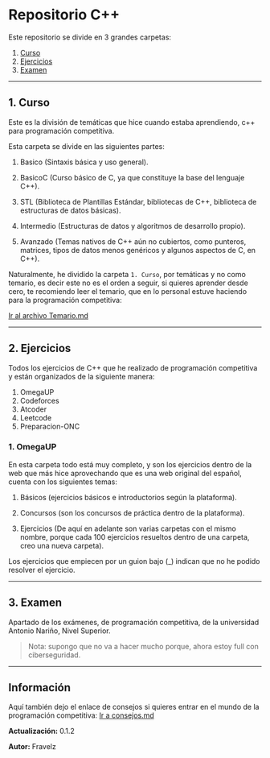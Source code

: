 # Repositorio C++

Este repositorio se divide en 3 grandes carpetas:

1. [Curso](#1-curso)
2. [Ejercicios](#2-ejercicios)
3. [Examen](#3-examen)

---

## 1. Curso

Este es la división de temáticas que hice cuando estaba aprendiendo, c++ para programación competitiva.

Esta carpeta se divide en las siguientes partes:

1. Basico (Sintaxis básica y uso general).

2. BasicoC (Curso básico de C, ya que constituye la base del lenguaje C++).

3. STL (Biblioteca de Plantillas Estándar, bibliotecas de C++, biblioteca de estructuras de datos básicas).

4. Intermedio (Estructuras de datos y algoritmos de desarrollo propio).

5. Avanzado (Temas nativos de C++ aún no cubiertos, como punteros, matrices, tipos de datos menos genéricos y algunos aspectos de C, en C++).

Naturalmente, he dividido la carpeta `1. Curso`, por temáticas y no como temario, es decir este no es el orden a seguir, si quieres aprender desde cero, te recomiendo leer el temario, que en lo personal estuve haciendo para la programación competitiva:

[Ir al archivo Temario.md](./temario.md)

---

## 2. Ejercicios

Todos los ejercicios de C++ que he realizado de programación competitiva y están organizados de la siguiente manera:

1. OmegaUP
2. Codeforces
3. Atcoder
4. Leetcode
5. Preparacion-ONC

### 1. OmegaUP

En esta carpeta todo está muy completo, y son los ejercicios dentro de la web que más hice aprovechando que es una web original del español, cuenta con los siguientes temas:

1. Básicos (ejercicios básicos e introductorios según la plataforma).

2. Concursos (son los concursos de práctica dentro de la plataforma).

3. Ejercicios (De aquí en adelante son varias carpetas con el mismo nombre, porque cada 100 ejercicios resueltos dentro de una carpeta, creo una nueva carpeta).

Los ejercicios que empiecen por un guion bajo (_) indican que no he podido resolver el ejercicio.

---

## 3. Examen

Apartado de los exámenes, de programación competitiva, de la
universidad Antonio Nariño, Nivel Superior.

> Nota: supongo que no va a hacer mucho porque, ahora estoy full con ciberseguridad.

---

## Información

Aquí también dejo el enlace de consejos si quieres entrar en el mundo de la programación competitiva: [Ir a consejos.md](./consejos.md)

**Actualización:** 0.1.2

**Autor:** Fravelz
